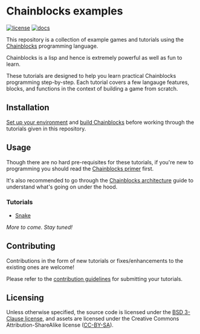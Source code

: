 # Chainblocks examples

[![license](https://img.shields.io/github/license/fragcolor-xyz/chainblocks-examples)](./LICENSE)
[![docs](https://img.shields.io/badge/docs-API-blueviolet)](https://docs.fragcolor.xyz/)

This repository is a collection of example games and tutorials using the [Chainblocks](https://github.com/fragcolor-xyz/chainblocks) programming language.

Chainblocks is a lisp and hence is extremely powerful as well as fun to learn.

These tutorials are designed to help you learn practical Chainblocks programming step-by-step. Each tutorial covers a few langauge features, blocks, and functions in the context of building a game from scratch.

## Installation

[Set up your environment](https://docs.fragcolor.xyz/contribute/code/getting-started/) and [build Chainblocks](https://docs.fragcolor.xyz/contribute/code/building-chainblocks/) before working through the tutorials given in this repository.

## Usage

Though there are no hard pre-requisites for these tutorials, if you're new to programming you should read the [Chainblocks primer](https://learn.fragcolor.xyz/how-to/chainblocks-primer/) first.

It's also recommended to go through the [Chainblocks architecture](https://docs.fragcolor.xyz/architecture-guides/chainblocks) guide to understand what's going on under the hood.

### Tutorials

* [Snake](./tutorials/snake/)

*More to come. Stay tuned!*

## Contributing

Contributions in the form of new tutorials or fixes/enhancements to the existing ones are welcome! 

Please refer to the [contribution guidelines](https://learn.fragcolor.xyz/how-to/contributing-tutorials/) for submitting your tutorials.

## Licensing

Unless otherwise specified, the source code is licensed under the [BSD 3-Clause license](./LICENSE), and assets are licensed under the Creative Commons Attribution-ShareAlike license ([CC-BY-SA](https://creativecommons.org/licenses/by-sa/4.0/)).
